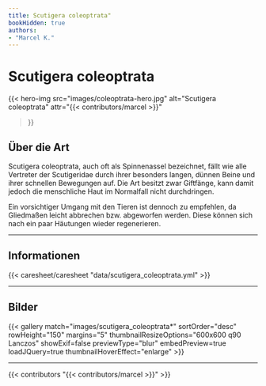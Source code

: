 ```yaml
---
title: Scutigera coleoptrata"
bookHidden: true
authors:
- "Marcel K."
---
```


# Scutigera coleoptrata

{{< hero-img 
    src="images/coleoptrata-hero.jpg" 
    alt="Scutigera coleoptrata" 
    attr="{{< contributors/marcel >}}" 
>}}

## Über die Art

Scutigera coleoptrata, auch oft als Spinnenassel bezeichnet, fällt wie alle Vertreter der Scutigeridae durch ihrer besonders langen, dünnen Beine und ihrer schnellen Bewegungen auf. Die Art besitzt zwar Giftfänge, kann damit jedoch die menschliche Haut im Normalfall nicht durchdringen.

Ein vorsichtiger Umgang mit den Tieren ist dennoch zu empfehlen, da Gliedmaßen leicht abbrechen bzw. abgeworfen werden. Diese können sich nach ein paar Häutungen wieder regenerieren.

---

## Informationen

{{< caresheet/caresheet "data/scutigera_coleoptrata.yml" >}}

---

## Bilder

{{< gallery match="images/scutigera_coleoptrata*" sortOrder="desc" rowHeight="150" margins="5" thumbnailResizeOptions="600x600 q90 Lanczos" showExif=false previewType="blur" embedPreview=true loadJQuery=true thumbnailHoverEffect="enlarge" >}}

---
{{< contributors "{{< contributors/marcel >}}" >}}
